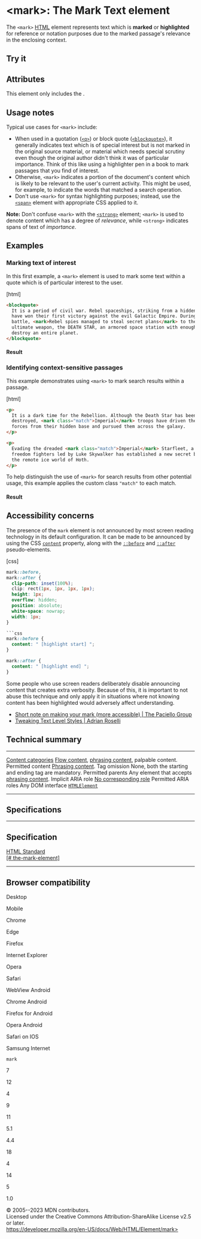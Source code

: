 \<mark\>: The Mark Text element
===============================

The `<mark>` [HTML](../index) element represents text which is
**marked** or **highlighted** for reference or notation purposes due to
the marked passage\'s relevance in the enclosing context.

Try it
------

Attributes
----------

This element only includes the [](_Resources/Markup%20And%20Styling/html/global_attributes/index.md).

Usage notes
-----------

Typical use cases for `<mark>` include:

- When used in a quotation ([`<q>`](q)) or block quote
    ([`<blockquote>`](blockquote)), it generally indicates text which is
    of special interest but is not marked in the original source
    material, or material which needs special scrutiny even though the
    original author didn\'t think it was of particular importance. Think
    of this like using a highlighter pen in a book to mark passages that
    you find of interest.
- Otherwise, `<mark>` indicates a portion of the document\'s content
    which is likely to be relevant to the user\'s current activity. This
    might be used, for example, to indicate the words that matched a
    search operation.
- Don\'t use `<mark>` for syntax highlighting purposes; instead, use
    the [`<span>`](span) element with appropriate CSS applied to it.

**Note:** Don\'t confuse `<mark>` with the [`<strong>`](strong) element;
`<mark>` is used to denote content which has a degree of *relevance*,
while `<strong>` indicates spans of text of *importance*.

Examples
--------

### Marking text of interest

In this first example, a `<mark>` element is used to mark some text
within a quote which is of particular interest to the user.

[html]

```html
<blockquote>
  It is a period of civil war. Rebel spaceships, striking from a hidden base,
  have won their first victory against the evil Galactic Empire. During the
  battle, <mark>Rebel spies managed to steal secret plans</mark> to the Empire's
  ultimate weapon, the DEATH STAR, an armored space station with enough power to
  destroy an entire planet.
</blockquote>
```

#### Result

### Identifying context-sensitive passages

This example demonstrates using `<mark>` to mark search results within a
passage.

[html]

```html
<p>
  It is a dark time for the Rebellion. Although the Death Star has been
  destroyed, <mark class="match">Imperial</mark> troops have driven the Rebel
  forces from their hidden base and pursued them across the galaxy.
</p>

<p>
  Evading the dreaded <mark class="match">Imperial</mark> Starfleet, a group of
  freedom fighters led by Luke Skywalker has established a new secret base on
  the remote ice world of Hoth.
</p>
```

To help distinguish the use of `<mark>` for search results from other
potential usage, this example applies the custom class `"match"` to each
match.

#### Result

Accessibility concerns
----------------------

The presence of the `mark` element is not announced by most screen
reading technology in its default configuration. It can be made to be
announced by using the CSS
[`content`](https://developer.mozilla.org/en-US/docs/Web/CSS/content)
property, along with the
[`::before`](https://developer.mozilla.org/en-US/docs/Web/CSS/::before)
and
[`::after`](https://developer.mozilla.org/en-US/docs/Web/CSS/::after)
pseudo-elements.

[css]

```css
mark::before,
mark::after {
  clip-path: inset(100%);
  clip: rect(1px, 1px, 1px, 1px);
  height: 1px;
  overflow: hidden;
  position: absolute;
  white-space: nowrap;
  width: 1px;
}

```css
mark::before {
  content: " [highlight start] ";
}

mark::after {
  content: " [highlight end] ";
}

```

Some people who use screen readers deliberately disable announcing
content that creates extra verbosity. Because of this, it is important
to not abuse this technique and only apply it in situations where not
knowing content has been highlighted would adversely affect
understanding.

- [Short note on making your mark (more accessible) \| The Paciello
    Group](https://www.tpgi.com/short-note-on-making-your-mark-more-accessible/)
- [Tweaking Text Level Styles \| Adrian
    Roselli](https://adrianroselli.com/2017/12/tweaking-text-level-styles.html)

Technical summary
-----------------

  --------------------------------------------- -----------------------------------------------------------------------------------------------------------------------------------
  [Content categories](../content_categories)   [Flow content](../content_categories#flow_content), [phrasing content](../content_categories#phrasing_content), palpable content.
  Permitted content                             [Phrasing content](../content_categories#phrasing_content).
  Tag omission                                  None, both the starting and ending tag are mandatory.
  Permitted parents                             Any element that accepts [phrasing content](../content_categories#phrasing_content).
  Implicit ARIA role                            [No corresponding role](https://www.w3.org/TR/html-aria/#dfn-no-corresponding-role)
  Permitted ARIA roles                          Any
  DOM interface                                 [`HTMLElement`](https://developer.mozilla.org/en-US/docs/Web/API/HTMLElement)
  --------------------------------------------- -----------------------------------------------------------------------------------------------------------------------------------

Specifications
--------------

  ---------------------------------------------------------------------------------------------------------------

Specification
  ---------------------------------------------------------------------------------------------------------------

  [HTML Standard\
  [\#
  the-mark-element]](https://html.spec.whatwg.org/multipage/text-level-semantics.html#the-mark-element)

  ---------------------------------------------------------------------------------------------------------------

Browser compatibility
---------------------

Desktop

Mobile

Chrome

Edge

Firefox

Internet Explorer

Opera

Safari

WebView Android

Chrome Android

Firefox for Android

Opera Android

Safari on IOS

Samsung Internet

`mark`

7

12

4

9

11

5.1

4.4

18

4

14

5

1.0

© 2005--2023 MDN contributors.\
Licensed under the Creative Commons Attribution-ShareAlike License v2.5
or later.\
https://developer.mozilla.org/en-US/docs/Web/HTML/Element/mark>
